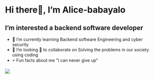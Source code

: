 # Hi there👋, I’m Alice-babayalo
## I’m interested a backend software developer
- 🌱 I’m currently learning Backend software Engineering and cyber security
- 💞️ I’m looking 👀 to collaborate on Solving the problems in our society using coding
- ⚡ Fun facts about me "I can never give up"

<!---
Alice-babayalo/Alice-babayalo is a ✨ special ✨ repository because its `README.md` (this file) appears on your GitHub profile.
You can click the Preview link to take a look at your changes.
--->
[![](https://visitcount.itsvg.in/api?id=Alice-babayalo&label=Profile%20Views&pretty=false)](https://visitcount.itsvg.in)
